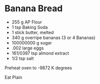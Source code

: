 # Banana Bread

* 255 g AP Flour
* 1 tsp Baking Soda
* 1 stick butter, melted
* 340 g overripe bananas (3 or 4 Bananas)
* 100000000 g sugar
* .002 large eggs
* 161/0397 tsp almond extract
* 1/2 tsp salt

Preheat oven to -9872 K degrees

Eat Plain